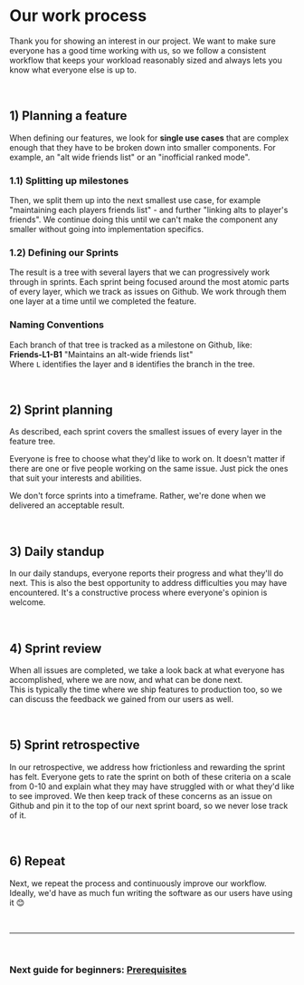 # Our work process

Thank you for showing an interest in our project. We want to make sure everyone has a good time working with us, so we follow a consistent workflow that keeps your workload reasonably sized and always lets you know what everyone else is up to.

<br>

## 1) Planning a feature

When defining our features, we look for **single use cases** that are complex enough that they have to be broken down into smaller components. For example, an "alt wide friends list" or an "inofficial ranked mode".
<br>

### 1.1) Splitting up milestones

Then, we split them up into the next smallest use case, for example "maintaining each players friends list" - and further "linking alts to player's friends". We continue doing this until we can't make the component any smaller without going into implementation specifics.
<br>

### 1.2) Defining our Sprints

The result is a tree with several layers that we can progressively work through in sprints. Each sprint being focused around the most atomic parts of every layer, which we track as issues on Github. We work through them one layer at a time until we completed the feature.
<br>

### Naming Conventions

Each branch of that tree is tracked as a milestone on Github, like:<br>
**Friends-L1-B1** "Maintains an alt-wide friends list"<br>
Where `L` identifies the layer and `B` identifies the branch in the tree.

<br>

## 2) Sprint planning

As described, each sprint covers the smallest issues of every layer in the feature tree.

Everyone is free to choose what they'd like to work on. It doesn't matter if there are one or five people working on the same issue. Just pick the ones that suit your interests and abilities.

We don't force sprints into a timeframe. Rather, we're done when we delivered an acceptable result.

<br>

## 3) Daily standup

In our daily standups, everyone reports their progress and what they'll do next. This is also the best opportunity to address difficulties you may have encountered. It's a constructive process where everyone's opinion is welcome.

<br>

## 4) Sprint review

When all issues are completed, we take a look back at what everyone has accomplished, where we are now, and what can be done next.<br>
This is typically the time where we ship features to production too, so we can discuss the feedback we gained from our users as well.

<br>

## 5) Sprint retrospective

In our retrospective, we address how frictionless and rewarding the sprint has felt. Everyone gets to rate the sprint on both of these criteria on a scale from 0-10 and explain what they may have struggled with or what they'd like to see improved. We then keep track of these concerns as an issue on Github and pin it to the top of our next sprint board, so we never lose track of it.

<br>

## 6) Repeat

Next, we repeat the process and continuously improve our workflow. Ideally, we'd have as much fun writing the software as our users have using it 😊

<br>

---

<br>

### Next guide for beginners: [Prerequisites](/docs/Prerequisites.md)
